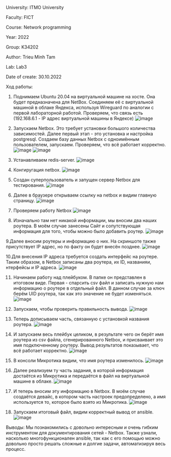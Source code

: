University: ITMO University

Faculty: FICT

Course: Network programming

Year: 2022

Group: K34202

Author: Trieu Minh Tam

Lab: Lab3

Date of create: 30.10.2022

Ход работы:

1. Поднимаем Ubuntu 20.04 на виртуальной машине на хосте. Она будет предназначена для NetBox. Соединяем её с виртуальной машиной в облаке Яндекса, используя Wireguard по аналогии с первой лабораторной работой. Проверяем, что связь есть (192.168.6.1 - IP адрес виртуальной машины в Яндексе)
![image](https://user-images.githubusercontent.com/87965299/198852657-ec74dc4c-5ef1-407c-864f-f80b678bf1b4.png)

2. Запускаем Netbox. Это требует установки большого количества зависимостей. Далее первый этап - это установка и настройка postgresql. Создаем базу данных Netbox с одноимённым пользователем, запускаем. Проверяем, что всё работает корректно.
![image](https://user-images.githubusercontent.com/87965299/198852960-03eb2787-8265-49a6-9a58-975e0c62e737.png)
![image](https://user-images.githubusercontent.com/87965299/198854387-ae15717f-3fc4-4ecb-8134-5f967a8805a8.png)

3. Устанавливаем redis-server.
![image](https://user-images.githubusercontent.com/87965299/198854480-7ff27b90-a5d7-46e3-8fa5-e4e3e5c1e724.png)

4. Конгиругация netbox.
![image](https://user-images.githubusercontent.com/87965299/198855116-32b7e962-40b0-4c6e-98a6-cc589416639c.png)

5. Создан суперпользователь и запущен сервер Netbox для тестирования.
![image](https://user-images.githubusercontent.com/87965299/198855373-5b73b0d3-85ba-47bb-82aa-9793fe9d32e7.png)

6. Далее в браузере открываем ссылку на netbox и видим главную страницу.
![image](https://user-images.githubusercontent.com/87965299/198855603-add1b14b-43f2-4e68-9a19-15b3e4faf865.png)

7. Проверяем работу Netbox
![image](https://user-images.githubusercontent.com/87965299/198855839-480a5fa4-adb6-4343-96b5-370a50888a8a.png)

8. Изначально там нет никакой информации, мы вносим два наших роутера. В моём случае занесены Сайт и сопутствующая информация для того, чтобы можно было добавить роутер.
![image](https://user-images.githubusercontent.com/87965299/203049005-2dcd4af3-3ddb-49e6-ab51-f6754015b2ea.png)

9.Далее вносим роутеры и информацию о них. На скриншоте также присутствует IP адрес, но по факту он будет внесён позднее.
![image](https://user-images.githubusercontent.com/87965299/203049799-f7279921-6fe0-42eb-abcf-4ead9dd523b2.png)

10.Для внесения IP адреса требуется создать интерфейс на роутере. Таким образом, в Netbox записаны два роутера, их ID, названияи, нтерфейсы и IP адреса.
![image](https://user-images.githubusercontent.com/87965299/203050352-00e19f47-6180-4d46-9538-fde1d6aa13b8.png)

11. Начинаем работу над плейбуком. В папке он представлен в итоговом виде. Первая - спарсить csv файл и записать нужную нам информацию о роутере в отдельный файл. В данном случае за ключ берём UID роутера, так как это значение не будет изменяться.
![image](https://user-images.githubusercontent.com/87965299/203050889-b1b0567b-47d9-478c-8104-f2400165c803.png)

12. Запускаем, чтобы проверить правильность вывода.
![image](https://user-images.githubusercontent.com/87965299/203051023-20a72560-7b2f-4659-a690-9e156334f646.png)

13. Теперь дописываем часть, связанную с установкой названия роутера.
![image](https://user-images.githubusercontent.com/87965299/203051794-2946e196-8d51-499b-adfa-c8c4cec04df0.png)

14. И запускаем весь плейбук целиком, в результате чего он берёт имя роутера из csv файла, сгенерированного Netbox, и присваивает это имя подключенному роутеру. Вывод результатов показывает, что всё работает корректно.
![image](https://user-images.githubusercontent.com/87965299/203051955-1119487c-fbcd-4a98-a4b4-6427e0ad08a1.png)

15. В консоли Микротика видим, что имя роутера изменилось.
![image](https://user-images.githubusercontent.com/87965299/203052091-04979f97-2ce6-47b3-991f-3c7abf9fa720.png)

16. Далее реализуем ту часть задания, в которой информация достаётся из Микротика и передаётся в файл на виртуальной машине в облаке.
![image](https://user-images.githubusercontent.com/87965299/203056267-da94149f-fd40-4d5f-902e-e6d038d5195d.png)

17. И теперь вносим эту информацию в Netbox. В моём случае создаётся девайс, в котором часть настроек предопределено, а имя используется то, которое было взято из Микротика.
![image](https://user-images.githubusercontent.com/87965299/203056341-c0ea901a-ac1e-46d8-90f1-4bae373ffa49.png)

18. Запускаем итоговый файл, видим корректный вывод от ansible.
![image](https://user-images.githubusercontent.com/87965299/203056425-8ac8539f-a2f3-4e62-abbf-4ba03b117f3e.png)

Выводы: Мы познакомились с довольно интересным и очень гибким инструментом для документирования сетей - Netbox. Также узнали, насколько многофункционален ansible, так как с его помощью можно довольно просто решать сложные и долгие задачи, автоматизируя весь процесс.
